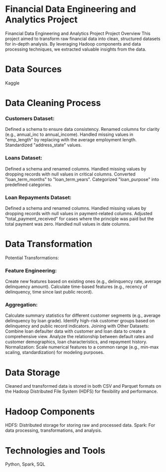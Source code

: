 # Financial Data Engineering and  Analytics Project

Financial Data Engineering and Analytics Project
Project Overview
This project aimed to transform raw financial data into clean, structured datasets for in-depth analysis. By leveraging Hadoop components and data processing techniques, we extracted valuable insights from the data.

# Data Sources
Kaggle

# Data Cleaning Process

### Customers Dataset:
Defined a schema to ensure data consistency.
Renamed columns for clarity (e.g., annual_inc to annual_income).
Handled missing values in "emp_length" by replacing with the average employment length.
Standardized "address_state" values.

### Loans Dataset:
Defined a schema and renamed columns.
Handled missing values by dropping records with null values in critical columns.
Converted "loan_term_months" to "loan_term_years".
Categorized "loan_purpose" into predefined categories.

### Loan Repayments Dataset:
Defined a schema and renamed columns.
Handled missing values by dropping records with null values in payment-related columns.
Adjusted "total_payment_received" for cases where the principle was paid but the total payment was zero.
Handled null values in date columns.

# Data Transformation
Potential Transformations:

### Feature Engineering:
Create new features based on existing ones (e.g., delinquency rate, average delinquency amount).
Calculate time-based features (e.g., recency of delinquency, time since last public record).

### Aggregation:
Calculate summary statistics for different customer segments (e.g., average delinquency by loan grade).
Identify high-risk customer groups based on delinquency and public record indicators.
Joining with Other Datasets:
Combine loan defaulter data with customer and loan data to create a comprehensive view.
Analyze the relationship between default rates and customer demographics, loan characteristics, and repayment history.
Normalization:
Scale numerical features to a common range (e.g., min-max scaling, standardization) for modeling purposes.

# Data Storage
Cleaned and transformed data is stored in both CSV and Parquet formats on the Hadoop Distributed File System (HDFS) for flexibility and performance.

# Hadoop Components
HDFS: Distributed storage for storing raw and processed data.
Spark: For data processing, transformations, and analysis.

# Technologies and Tools
Python,
Spark,
SQL

